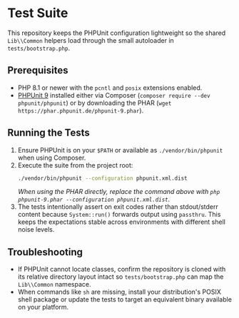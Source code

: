 # Test Suite

This repository keeps the PHPUnit configuration lightweight so the shared `Lib\\Common` helpers load through the small autoloader in `tests/bootstrap.php`.

## Prerequisites

* PHP 8.1 or newer with the `pcntl` and `posix` extensions enabled.
* [PHPUnit 9](https://phpunit.de/) installed either via Composer (`composer require --dev phpunit/phpunit`) or by downloading the PHAR (`wget https://phar.phpunit.de/phpunit-9.phar`).

## Running the Tests

1. Ensure PHPUnit is on your `$PATH` or available as `./vendor/bin/phpunit` when using Composer.
2. Execute the suite from the project root:
   ```bash
   ./vendor/bin/phpunit --configuration phpunit.xml.dist
   ```
   *When using the PHAR directly, replace the command above with `php phpunit-9.phar --configuration phpunit.xml.dist`.*
3. The tests intentionally assert on exit codes rather than stdout/stderr content because `System::run()` forwards output using `passthru`. This keeps the expectations stable across environments with different shell noise levels.

## Troubleshooting

* If PHPUnit cannot locate classes, confirm the repository is cloned with its relative directory layout intact so `tests/bootstrap.php` can map the `Lib\\Common` namespace.
* When commands like `sh` are missing, install your distribution's POSIX shell package or update the tests to target an equivalent binary available on your platform.
